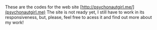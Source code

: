 These are the codes for the web site [http://psychonautgirl.me/](psychonautgirl.me)
The site is not ready yet, I still have to work in its responsiveness, but, please, feel free to acess it and find out more about my work!